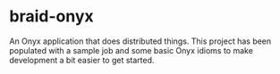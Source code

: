 # braid-onyx

An Onyx application that does distributed things. This project has been
populated with a sample job and some basic Onyx idioms to make development
a bit easier to get started.

